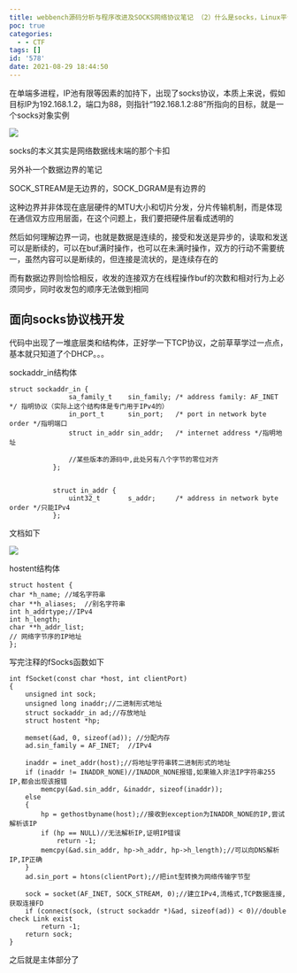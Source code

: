 ```yaml
---
title: webbench源码分析与程序改进及SOCKS网络协议笔记 （2）什么是socks，Linux平台面向socks编程笔记
poc: true
categories:
  - - CTF
tags: []
id: '578'
date: 2021-08-29 18:44:50
---
```


在单端多进程，IP池有限等因素的加持下，出现了socks协议，本质上来说，假如目标IP为192.168.1.2，端口为88，则指针“192.168.1.2:88”所指向的目标，就是一个socks对象实例

![](https://raw.githubusercontent.com/Valkierja/ALLPIC/main/img/202303172115498.png)

socks的本义其实是网络数据线末端的那个卡扣

另外补一个数据边界的笔记

SOCK\_STREAM是无边界的，SOCK\_DGRAM是有边界的

这种边界并非体现在底层硬件的MTU大小和切片分发，分片传输机制，而是体现在通信双方应用层面，在这个问题上，我们要把硬件层看成透明的

然后如何理解边界一词，也就是数据是连续的，接受和发送是异步的，读取和发送可以是断续的，可以在buf满时操作，也可以在未满时操作，双方的行动不需要统一，虽然内容可以是断续的，但连接是流状的，是连续存在的

而有数据边界则恰恰相反，收发的连接双方在线程操作buf的次数和相对行为上必须同步，同时收发包的顺序无法做到相同

## 面向socks协议栈开发

代码中出现了一堆底层类和结构体，正好学一下TCP协议，之前草草学过一点点，基本就只知道了个DHCP。。。

sockaddr\_in结构体

```
struct sockaddr_in {
               sa_family_t    sin_family; /* address family: AF_INET */ 指明协议（实际上这个结构体是专门用于IPv4的）
               in_port_t      sin_port;   /* port in network byte order */指明端口
               struct in_addr sin_addr;   /* internet address */指明地址

               //某些版本的源码中,此处另有八个字节的零位对齐
           };


           struct in_addr {
               uint32_t       s_addr;     /* address in network byte order */只能IPv4
           };
```

文档如下

![](https://raw.githubusercontent.com/Valkierja/ALLPIC/main/img/202303172115948.png)

hostent结构体

```
struct hostent {
char *h_name; //域名字符串
char **h_aliases;  //别名字符串
int h_addrtype;//IPv4
int h_length;
char **h_addr_list;
// 网络字节序的IP地址
};
```

写完注释的fSocks函数如下

```
int fSocket(const char *host, int clientPort)
{
    unsigned int sock;
    unsigned long inaddr;//二进制形式地址
    struct sockaddr_in ad;//存放地址
    struct hostent *hp;
    
    memset(&ad, 0, sizeof(ad)); //分配内存
    ad.sin_family = AF_INET;  //IPv4

    inaddr = inet_addr(host);//将地址字符串转二进制形式的地址
    if (inaddr != INADDR_NONE)//INADDR_NONE报错,如果输入非法IP字符串255 IP,都会出现该报错
        memcpy(&ad.sin_addr, &inaddr, sizeof(inaddr));
    else
    {
        hp = gethostbyname(host);//接收到exception为INADDR_NONE的IP,尝试解析该IP
        if (hp == NULL)//无法解析IP,证明IP错误
            return -1;
        memcpy(&ad.sin_addr, hp->h_addr, hp->h_length);//可以向DNS解析IP,IP正确
    }
    ad.sin_port = htons(clientPort);//把int型转换为网络传输字节型
    
    sock = socket(AF_INET, SOCK_STREAM, 0);//建立IPv4,流格式,TCP数据连接,获取连接FD
    if (connect(sock, (struct sockaddr *)&ad, sizeof(ad)) < 0)//double check Link exist
        return -1;
    return sock;
}
```

之后就是主体部分了